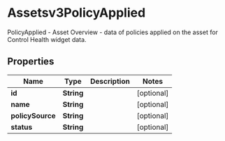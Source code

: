 

# Assetsv3PolicyApplied

PolicyApplied - Asset Overview - data of policies applied on the asset for Control Health widget data.

## Properties

| Name | Type | Description | Notes |
|------------ | ------------- | ------------- | -------------|
|**id** | **String** |  |  [optional] |
|**name** | **String** |  |  [optional] |
|**policySource** | **String** |  |  [optional] |
|**status** | **String** |  |  [optional] |




